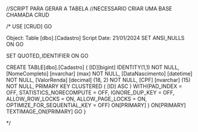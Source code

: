 //SCRIPT PARA GERAR A TABELA
//NECESSARIO CRIAR UMA BASE CHAMADA CRUD

/*
USE [CRUD]
GO

Object:  Table [dbo].[Cadastro]    Script Date: 21/01/2024
SET ANSI_NULLS ON
GO

SET QUOTED_IDENTIFIER ON
GO

CREATE TABLE[dbo].[Cadastro]
(
[ID][bigint] IDENTITY(1,1) NOT NULL,
[NomeCompleto] [nvarchar] (max) NOT NULL,
[DataNascimento]
[datetime]
NOT NULL,
[ValorRenda] [decimal] (18, 2) NOT NULL,
[CPF] [nvarchar] (15) NOT NULL,
PRIMARY KEY CLUSTERED
(
    [ID] ASC
) WITH(PAD_INDEX = OFF, STATISTICS_NORECOMPUTE = OFF, IGNORE_DUP_KEY = OFF, ALLOW_ROW_LOCKS = ON, ALLOW_PAGE_LOCKS = ON, OPTIMIZE_FOR_SEQUENTIAL_KEY = OFF) ON[PRIMARY]
) ON[PRIMARY] TEXTIMAGE_ON[PRIMARY]
GO
}

*/
